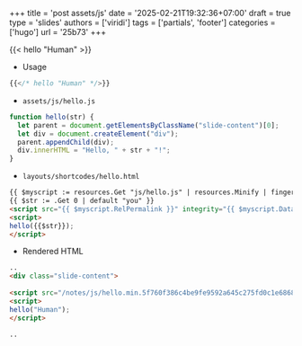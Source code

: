 +++
title = 'post assets/js'
date = '2025-02-21T19:32:36+07:00'
draft = true
type = 'slides'
authors = ['viridi']
tags = ['partials', 'footer']
categories = ['hugo']
url = '25b73'
+++

{{< hello "Human" >}}
+ Usage
```js
{{</* hello "Human" */>}}
```
+ `assets/js/hello.js`
```js
function hello(str) {
  let parent = document.getElementsByClassName("slide-content")[0];
  let div = document.createElement("div");
  parent.appendChild(div);
  div.innerHTML = "Hello, " + str + "!";
}
```
+ `layouts/shortcodes/hello.html`
```html
{{ $myscript := resources.Get "js/hello.js" | resources.Minify | fingerprint | resources.ExecuteAsTemplate "js/hello.js" . }}
{{ $str := .Get 0 | default "you" }}
<script src="{{ $myscript.RelPermalink }}" integrity="{{ $myscript.Data.Integrity }}"></script>
<script>
hello({{$str}});
</script>
```
+ Rendered HTML
```html
..
<div class="slide-content">
      
<script src="/notes/js/hello.min.5f760f386c4be9fe9592a645c275fd0c1e6868e3272599326bbcc3d83a463140.js" integrity="sha256-X3YPOGxL6f6VkqZFwnX9DB5oaOMnJZkya7zD2DpGMUA="></script>
<script>
hello("Human");
</script>

..
```